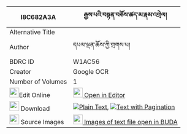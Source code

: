 |I8C682A3A|རྒྱས་པའི་བསྟན་བཅོས་ཚད་མ་རྣམ་འགྲེལ། 
| --- | --- 
|Alternative Title |
|Author| དཔལ་ལྡན་ཆོས་ཀྱི་གྲགས་པ།
|BDRC ID | W1AC56
|Creator | Google OCR
|Number of Volumes| 1
|<img width="25" src="https://img.icons8.com/color/25/000000/edit-property.png">Edit Online| [<img width="25" src="https://avatars.githubusercontent.com/u/45091458?s=200&v=4"> Open in Editor](http://editor.openpecha.org/I8C682A3A)
|<img width="25" src="https://img.icons8.com/fluent/48/000000/download-2.png"/>  Download | [![](https://img.icons8.com/color/20/000000/txt.png)Plain Text](https://github.com/Openpecha/I8C682A3A/releases/download/v1/gyepa_i_tencho_tsema_namdrel_plain_I8C682A3A.zip), [![](https://img.icons8.com/color/20/000000/txt.png)Text with Pagination](https://github.com/Openpecha/I8C682A3A/releases/download/v1/gyepa_i_tencho_tsema_namdrel_pages_I8C682A3A.zip)
|<img width="25" src="https://img.icons8.com/plasticine/100/000000/pictures-folder.png"/>  Source Images | [<img width="25" src="https://library.bdrc.io/icons/BUDA-small.svg"> Images of text file open in BUDA](https://library.bdrc.io/show/bdr:W1AC56)